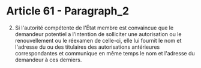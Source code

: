 # Article 61 - Paragraph_2

2. Si l'autorité compétente de l'État membre est convaincue que le demandeur potentiel a l'intention de solliciter une autorisation ou le renouvellement ou le réexamen de celle-ci, elle lui fournit le nom et l'adresse du ou des titulaires des autorisations antérieures correspondantes et communique en même temps le nom et l'adresse du demandeur à ces derniers.